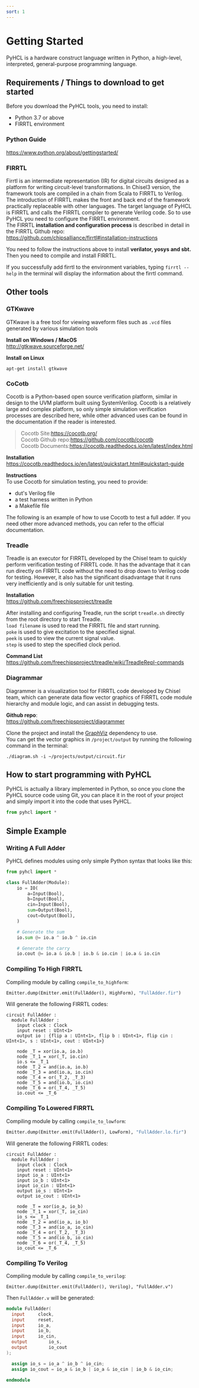 ```yaml
---
sort: 1
---
```

# Getting Started

PyHCL is a hardware construct language written in Python, a high-level, interpreted, general-purpose programming language. 

## Requirements / Things to download to get started

Before you download the PyHCL tools, you need to install:
* Python 3.7 or above
* FIRRTL environment

### Python Guide
https://www.python.org/about/gettingstarted/

### FIRRTL
Firrtl is an intermediate representation (IR) for digital circuits designed as a platform for writing circuit-level transformations. In Chisel3 version, the framework tools are compiled in a chain from Scala to FIRRTL to Verilog. The introduction of FIRRTL makes the front and back end of the framework practically replaceable with other languages. The target language of PyHCL is FIRRTL and calls the FIRRTL compiler to generate Verilog code. So to use PyHCL you need to configure the FIRRTL environment. \
The FIRRTL **installation and configuration process** is described in detail in the FIRRTL Github repo: \
<https://github.com/chipsalliance/firrtl#installation-instructions>

You need to follow the instructions above to install **verilator, yosys and sbt.** Then you need to compile and install FIRRTL.

If you successfully add firrtl to the environment variables, typing `firrtl --help` in the terminal will display the information about the firrtl command.

## Other tools
### GTKwave
GTKwave is a free tool for viewing waveform files such as `.vcd` files generated by various simulation tools

**Install on Windows / MacOS** \
<http://gtkwave.sourceforge.net/> 

**Install on Linux** 
```
apt-get install gtkwave
```
### CoCotb
Cocotb is a Python-based open source verification platform, similar in design to the UVM platform built using SystemVerilog. Cocotb is a relatively large and complex platform, so only simple simulation verification processes are described here, while other advanced uses can be found in the documentation if the reader is interested.

> Cocotb Site:<https://cocotb.org/> \
> Cocotb Github repo:<https://github.com/cocotb/cocotb> \
> Cocotb Documents:<https://cocotb.readthedocs.io/en/latest/index.html>

**Installation**\
<https://cocotb.readthedocs.io/en/latest/quickstart.html#quickstart-guide>

**Instructions** \
To use Cocotb for simulation testing, you need to provide: 
* dut's Verilog file
* a test harness written in Python
* a Makefile file

The following is an example of how to use Cocotb to test a full adder. If you need other more advanced methods, you can refer to the official documentation.

### Treadle
Treadle is an executor for FIRRTL developed by the Chisel team to quickly perform verification testing of FIRRTL code. It has the advantage that it can run directly on FIRRTL code without the need to drop down to Verilog code for testing. However, it also has the significant disadvantage that it runs very inefficiently and is only suitable for unit testing. 

**Installation** \
<https://github.com/freechipsproject/treadle>

After installing and configuring Treadle, run the script `treadle.sh` directly from the root directory to start Treadle.\
`load filename` is used to read the FIRRTL file and start running. \
`poke` is used to give excitation to the specified signal.\
`peek` is used to view the current signal value. \
`step` is used to step the specified clock period. 

**Command List** \
<https://github.com/freechipsproject/treadle/wiki/TreadleRepl-commands>

### Diagrammar
Diagrammer is a visualization tool for FIRRTL code developed by Chisel team, which can generate data flow vector graphics of FIRRTL code module hierarchy and module logic, and can assist in debugging tests.

**Github repo**: \
<https://github.com/freechipsproject/diagrammer>

Clone the project and install the [GraphViz](https://www.graphviz.org/) dependency to use. \
You can get the vector graphics in `/project/output` by running the following command in the terminal:
``` 
./diagram.sh -i ~/projects/output/circuit.fir
```

## How to start programming with PyHCL
PyHCL is actually a library implemented in Python, so once you clone the PyHCL source code using Git, you can place it in the root of your project and simply import it into the code that uses PyHCL.
```python
from pyhcl import *
```

## Simple Example
### Writing A Full Adder
PyHCL defines modules using only simple Python syntax that looks like this:
```python
from pyhcl import *

class FullAdder(Module):
    io = IO(
        a=Input(Bool),
        b=Input(Bool),
        cin=Input(Bool),
        sum=Output(Bool),
        cout=Output(Bool),
    )

    # Generate the sum
    io.sum @= io.a ^ io.b ^ io.cin

    # Generate the carry
    io.cout @= io.a & io.b | io.b & io.cin | io.a & io.cin
```

### Compiling To High FIRRTL

Compiling module by calling `compile_to_highform`:
```python
Emitter.dump(Emitter.emit(FullAdder(), HighForm), "FullAdder.fir")
```

Will generate the following FIRRTL codes:
```
circuit FullAdder :
  module FullAdder :
    input clock : Clock
    input reset : UInt<1>
    output io : {flip a : UInt<1>, flip b : UInt<1>, flip cin : UInt<1>, s : UInt<1>, cout : UInt<1>}
  
    node _T = xor(io.a, io.b)
    node _T_1 = xor(_T, io.cin)
    io.s <= _T_1
    node _T_2 = and(io.a, io.b)
    node _T_3 = and(io.a, io.cin)
    node _T_4 = or(_T_2, _T_3)
    node _T_5 = and(io.b, io.cin)
    node _T_6 = or(_T_4, _T_5)
    io.cout <= _T_6
```

### Compiling To Lowered FIRRTL

Compiling module by calling `compile_to_lowform`:

```python
Emitter.dump(Emitter.emit(FullAdder(), LowForm), "FullAdder.lo.fir")
```

Will generate the following FIRRTL codes:

```
circuit FullAdder :
  module FullAdder :
    input clock : Clock
    input reset : UInt<1>
    input io_a : UInt<1>
    input io_b : UInt<1>
    input io_cin : UInt<1>
    output io_s : UInt<1>
    output io_cout : UInt<1>
  
    node _T = xor(io_a, io_b)
    node _T_1 = xor(_T, io_cin)
    io_s <= _T_1
    node _T_2 = and(io_a, io_b)
    node _T_3 = and(io_a, io_cin)
    node _T_4 = or(_T_2, _T_3)
    node _T_5 = and(io_b, io_cin)
    node _T_6 = or(_T_4, _T_5)
    io_cout <= _T_6
```

### Compiling To Verilog

Compiling module by calling `compile_to_verilog`:

```shell
Emitter.dump(Emitter.emit(FullAdder(), Verilog), "FullAdder.v")
```

Then `FullAdder.v` will be generated:
```verilog
module FullAdder(
  input		clock,
  input		reset,
  input		io_a,
  input		io_b,
  input		io_cin,
  output		io_s,
  output		io_cout
);

  assign io_s = io_a ^ io_b ^ io_cin;
  assign io_cout = io_a & io_b | io_a & io_cin | io_b & io_cin;
  
endmodule
```
